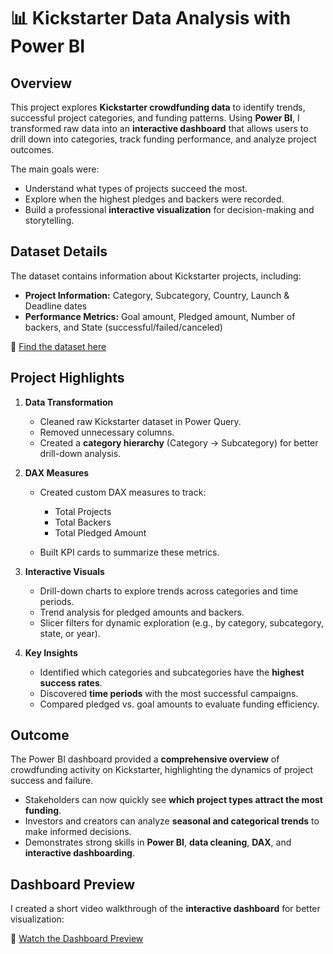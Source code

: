 # 📊 Kickstarter Data Analysis with Power BI

## Overview

This project explores **Kickstarter crowdfunding data** to identify trends, successful project categories, and funding patterns. Using **Power BI**, I transformed raw data into an **interactive dashboard** that allows users to drill down into categories, track funding performance, and analyze project outcomes.

The main goals were:

* Understand what types of projects succeed the most.
* Explore when the highest pledges and backers were recorded.
* Build a professional **interactive visualization** for decision-making and storytelling.


## Dataset Details

The dataset contains information about Kickstarter projects, including:

* **Project Information:** Category, Subcategory, Country, Launch & Deadline dates
* **Performance Metrics:** Goal amount, Pledged amount, Number of backers, and State (successful/failed/canceled)

📂 [Find the dataset here](https://www.kaggle.com/datasets/kemical/kickstarter-projects?select=ks-projects-201801.csv) 


## Project Highlights

1. **Data Transformation**

   * Cleaned raw Kickstarter dataset in Power Query.
   * Removed unnecessary columns.
   * Created a **category hierarchy** (Category → Subcategory) for better drill-down analysis.

2. **DAX Measures**

   * Created custom DAX measures to track:

     * Total Projects
     * Total Backers
     * Total Pledged Amount
   * Built KPI cards to summarize these metrics.

3. **Interactive Visuals**

   * Drill-down charts to explore trends across categories and time periods.
   * Trend analysis for pledged amounts and backers.
   * Slicer filters for dynamic exploration (e.g., by category, subcategory, state, or year).

4. **Key Insights**

   * Identified which categories and subcategories have the **highest success rates**.
   * Discovered **time periods** with the most successful campaigns.
   * Compared pledged vs. goal amounts to evaluate funding efficiency.


## Outcome

The Power BI dashboard provided a **comprehensive overview** of crowdfunding activity on Kickstarter, highlighting the dynamics of project success and failure.

* Stakeholders can now quickly see **which project types attract the most funding**.
* Investors and creators can analyze **seasonal and categorical trends** to make informed decisions.
* Demonstrates strong skills in **Power BI**, **data cleaning**, **DAX**, and **interactive dashboarding**.


## Dashboard Preview

I created a short video walkthrough of the **interactive dashboard** for better visualization:

🎥 [Watch the Dashboard Preview](https://github.com/FairouzGhazaly/Power-BI-Kickstarter-Data-Analysis-/blob/main/43d4-f4c2-4e69-bc0c-c899b36ced5c.mp4) 
